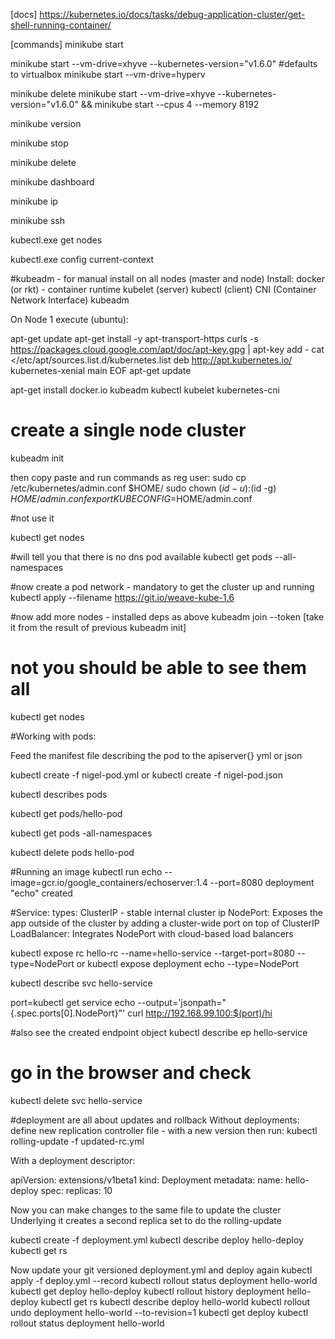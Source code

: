 [docs]
https://kubernetes.io/docs/tasks/debug-application-cluster/get-shell-running-container/

[commands]
minikube start

minikube start --vm-drive=xhyve --kubernetes-version="v1.6.0"
#defaults to virtualbox
minikube start --vm-drive=hyperv

minikube delete
minikube start --vm-drive=xhyve --kubernetes-version="v1.6.0" && minikube start --cpus 4 --memory 8192

minikube  version

minikube stop

minikube delete

minikube  dashboard

minikube ip

minikube ssh

kubectl.exe get nodes

kubectl.exe config current-context

#kubeadm - for manual install on all nodes (master and node)
Install:
docker (or rkt) - container runtime
kubelet (server)
kubectl (client)
CNI (Container Network Interface)
kubeadm

On Node 1 execute (ubuntu):

apt-get update
apt-get install -y apt-transport-https
curls -s https://packages.cloud.google.com/apt/doc/apt-key.gpg | apt-key add -
cat <<EOF >/etc/apt/sources.list.d/kubernetes.list
deb http://apt.kubernetes.io/ kubernetes-xenial main
EOF
apt-get update

apt-get install docker.io kubeadm kubectl kubelet kubernetes-cni

# create a single node cluster
kubeadm init

then copy paste and run commands as reg user:
sudo cp /etc/kubernetes/admin.conf $HOME/
sudo chown $(id -u):$(id -g) $HOME/admin.conf
export KUBECONFIG=$HOME/admin.conf

#not use it

kubectl get nodes

#will tell you that there is no dns pod available
kubectl get pods --all-namespaces

#now create a pod network - mandatory to get the cluster up and running
kubectl apply --filename https://git.io/weave-kube-1.6

#now add more nodes - installed deps as above
kubeadm join --token [take it from the result of previous kubeadm init]

# not you should be able to see them all
kubectl get nodes


#Working with pods:

Feed the manifest file describing the pod to the apiserver{} yml or json

kubectl create -f nigel-pod.yml
or
kubectl create -f nigel-pod.json

kubectl describes pods

kubectl get pods/hello-pod

kubectl get pods -all-namespaces

kubectl delete pods hello-pod

#Running an image
kubectl run echo --image=gcr.io/google_containers/echoserver:1.4 --port=8080
deployment "echo" created

#Service: types:
ClusterIP - stable internal cluster ip
NodePort: Exposes the app outside of the cluster by adding a cluster-wide port on top of ClusterIP
LoadBalancer: Integrates NodePort with cloud-based load balancers

kubectl expose rc hello-rc --name=hello-service --target-port=8080 --type=NodePort
or
kubectl expose deployment echo --type=NodePort

kubectl describe svc hello-service

port=kubectl get service echo --output='jsonpath="{.spec.ports[0].NodePort}"'
curl http://192.168.99.100:$(port)/hi

#also see the created endpoint object
kubectl describe ep hello-service

# go in the browser and check

kubectl delete svc hello-service

#deployment
are all about updates and rollback
Without deployments:
define new replication controller file - with a new version then run:
kubectl rolling-update -f updated-rc.yml

With a deployment descriptor:

apiVersion: 
extensions/v1beta1
kind: Deployment
metadata:
 name: hello-deploy
spec:
 replicas: 10
 
Now you can make changes to the same file to update the cluster
Underlying it creates a second replica set to do the rolling-update

kubectl create -f deployment.yml
kubectl describe deploy hello-deploy
kubectl get rs

Now update your git versioned deployment.yml and deploy again
kubectl apply -f deploy.yml --record
kubectl rollout status deployment hello-world
kubectl get deploy hello-deploy
kubectl rollout history deployment hello-deploy
kubectl get rs
kubectl describe deploy hello-world
kubectl rollout undo deployment hello-world --to-revision=1
kubectl get deploy
kubectl rollout status deployment hello-world
